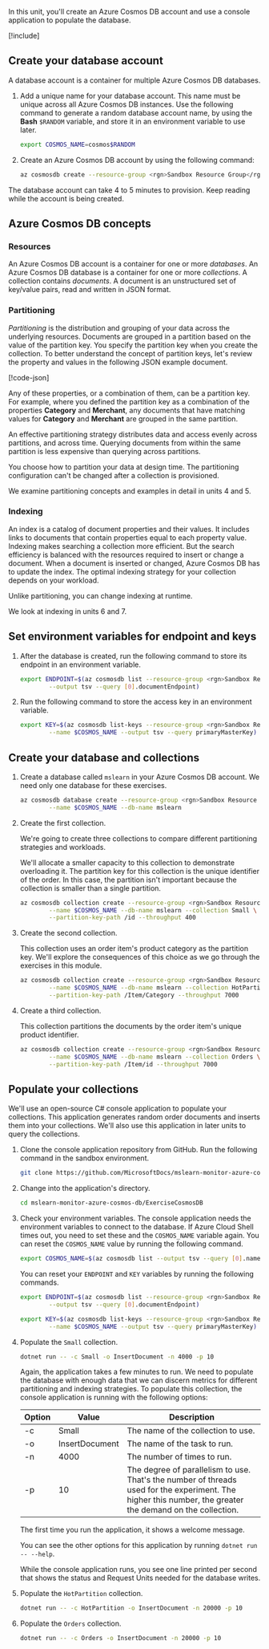 In this unit, you'll create an Azure Cosmos DB account and use a console application to populate the database.

[!include[](../../../includes/azure-sandbox-activate.md)]

## Create your database account

A database account is a container for multiple Azure Cosmos DB databases.

1. Add a unique name for your database account. This name must be unique across all Azure Cosmos DB instances. Use the following command to generate a random database account name, by using the **Bash** `$RANDOM` variable, and store it in an environment variable to use later.

    ```bash
    export COSMOS_NAME=cosmos$RANDOM
    ```

1. Create an Azure Cosmos DB account by using the following command:

    ```bash
    az cosmosdb create --resource-group <rgn>Sandbox Resource Group</rgn> --name $COSMOS_NAME
    ```

The database account can take 4 to 5 minutes to provision. Keep reading while the account is being created.

## Azure Cosmos DB concepts

### Resources

An Azure Cosmos DB account is a container for one or more _databases_. An Azure Cosmos DB database is a container for one or more _collections_. A collection contains _documents_. A document is an unstructured set of key/value pairs, read and written in JSON format.

### Partitioning

_Partitioning_ is the distribution and grouping of your data across the underlying resources. Documents are grouped in a partition based on the value of the partition key. You specify the partition key when you create the collection. To better understand the concept of partition keys, let's review the property and values in the following JSON example document.

[!code-json[](../code/Order.json)]

Any of these properties, or a combination of them, can be a partition key. For example, where you defined the partition key as a combination of the properties **Category** and **Merchant**, any documents that have matching values for **Category** and **Merchant** are grouped in the same partition.

An effective partitioning strategy distributes data and access evenly across partitions, and across time. Querying documents from within the same partition is less expensive than querying across partitions.

You choose how to partition your data at design time. The partitioning configuration can't be changed after a collection is provisioned.

We examine partitioning concepts and examples in detail in units 4 and 5.

### Indexing

An index is a catalog of document properties and their values. It includes links to documents that contain properties equal to each property value. Indexing makes searching a collection more efficient. But the search efficiency is balanced with the resources required to insert or change a document. When a document is inserted or changed, Azure Cosmos DB has to update the index. The optimal indexing strategy for your collection depends on your workload.

Unlike partitioning, you can change indexing at runtime.

We look at indexing in units 6 and 7.

## Set environment variables for endpoint and keys

1. After the database is created, run the following command to store its endpoint in an environment variable.

    ```bash
    export ENDPOINT=$(az cosmosdb list --resource-group <rgn>Sandbox Resource Group</rgn> \
            --output tsv --query [0].documentEndpoint)
    ```

1. Run the following command to store the access key in an environment variable.

    ```bash
    export KEY=$(az cosmosdb list-keys --resource-group <rgn>Sandbox Resource Group</rgn>  \
            --name $COSMOS_NAME --output tsv --query primaryMasterKey)
    ```

## Create your database and collections

1. Create a database called `mslearn` in your Azure Cosmos DB account. We need only one database for these exercises.

    ```bash
    az cosmosdb database create --resource-group <rgn>Sandbox Resource Group</rgn> \
            --name $COSMOS_NAME --db-name mslearn
    ```

1. Create the first collection.

    We're going to create three collections to compare different partitioning strategies and workloads.

    We'll allocate a smaller capacity to this collection to demonstrate overloading it. The partition key for this collection is the unique identifier of the order. In this case, the partition isn't important because the collection is smaller than a single partition.

    ```bash
    az cosmosdb collection create --resource-group <rgn>Sandbox Resource Group</rgn> \
            --name $COSMOS_NAME --db-name mslearn --collection Small \
            --partition-key-path /id --throughput 400
    ```

1. Create the second collection.

    This collection uses an order item's product category as the partition key. We'll explore the consequences of this choice as we go through the exercises in this module.

    ```bash
    az cosmosdb collection create --resource-group <rgn>Sandbox Resource Group</rgn> \
            --name $COSMOS_NAME --db-name mslearn --collection HotPartition \
            --partition-key-path /Item/Category --throughput 7000
    ```

1. Create a third collection.

    This collection partitions the documents by the order item's unique product identifier.

    ```bash
    az cosmosdb collection create --resource-group <rgn>Sandbox Resource Group</rgn> \
            --name $COSMOS_NAME --db-name mslearn --collection Orders \
            --partition-key-path /Item/id --throughput 7000
    ```

## Populate your collections

We'll use an open-source C# console application to populate your collections. This application generates random order documents and inserts them into your collections. We'll also use this application in later units to query the collections.

1. Clone the console application repository from GitHub. Run the following command in the sandbox environment.

    ```bash
    git clone https://github.com/MicrosoftDocs/mslearn-monitor-azure-cosmos-db
    ```

1. Change into the application's directory.

    ```bash
    cd mslearn-monitor-azure-cosmos-db/ExerciseCosmosDB
    ```

1. Check your environment variables. The console application needs the environment variables to connect to the database. If Azure Cloud Shell times out, you need to set these and the `COSMOS_NAME` variable again. You can reset the `COSMOS_NAME` value by running the following command.

    ```bash
    export COSMOS_NAME=$(az cosmosdb list --output tsv --query [0].name)
    ```

    You can reset your `ENDPOINT` and `KEY` variables by running the following commands.

    ```bash
    export ENDPOINT=$(az cosmosdb list --resource-group <rgn>Sandbox Resource Group</rgn> \
            --output tsv --query [0].documentEndpoint)
    ```

    ```bash
    export KEY=$(az cosmosdb list-keys --resource-group <rgn>Sandbox Resource Group</rgn>  \
            --name $COSMOS_NAME --output tsv --query primaryMasterKey)
    ```

1. Populate the `Small` collection.

    ```bash
    dotnet run -- -c Small -o InsertDocument -n 4000 -p 10
    ```

    Again, the application takes a few minutes to run. We need to populate the database with enough data that we can discern metrics for different partitioning and indexing strategies. To populate this collection, the console application is running with the following options:

    Option|Value|Description
    ------|-----|-----------
    -c|Small|The name of the collection to use.
    -o|InsertDocument|The name of the task to run.
    -n|4000|The number of times to run.
    -p|10|The degree of parallelism to use. That's the number of threads used for the experiment. The higher this number, the greater the demand on the collection.

    The first time you run the application, it shows a welcome message.

    You can see the other options for this application by running `dotnet run -- --help`.

    While the console application runs, you see one line printed per second that shows the status and Request Units needed for the database writes.

1. Populate the `HotPartition` collection.

    ```bash
    dotnet run -- -c HotPartition -o InsertDocument -n 20000 -p 10
    ```

1. Populate the `Orders` collection.

    ```bash
    dotnet run -- -c Orders -o InsertDocument -n 20000 -p 10
    ```
